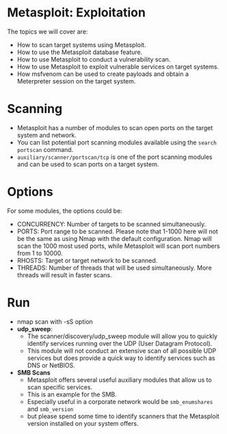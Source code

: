 # Metasploit: Exploitation

The topics we will cover are:
* How to scan target systems using Metasploit.
* How to use the Metasploit database feature.
* How to use Metasploit to conduct a vulnerability scan.
* How to use Metasploit to exploit vulnerable services on target systems.
* How msfvenom can be used to create payloads and obtain a Meterpreter session on the target system.

# Scanning 
* Metasploit has a number of modules to scan open ports on the target system and network.
* You can list potential port scanning modules available using the `search portscan` command.
* `auxiliary/scanner/portscan/tcp` is one of the port scanning modules and can be used to scan ports on a target system.

# Options
For some modules, the options could be:
* CONCURRENCY: Number of targets to be scanned simultaneously.
* PORTS: Port range to be scanned. Please note that 1-1000 here will not be the same as using Nmap with the default configuration. Nmap will scan the 1000 most used ports, while Metasploit will scan port numbers from 1 to 10000.
* RHOSTS: Target or target network to be scanned.
* THREADS: Number of threads that will be used simultaneously. More threads will result in faster scans.

# Run
* nmap scan with -sS option
* **udp_sweep**:
    * The scanner/discovery/udp_sweep module will allow you to quickly identify services running over the UDP (User Datagram Protocol).
    * This module will not conduct an extensive scan of all possible UDP services but does provide a quick way to identify services such as DNS or NetBIOS.
* **SMB Scans**
    * Metasploit offers several useful auxiliary modules that allow us to scan specific services.
    * This is an example for the SMB.
    * Especially useful in a corporate network would be `smb_enumshares` and `smb_version`
    * but please spend some time to identify scanners that the Metasploit version installed on your system offers.
